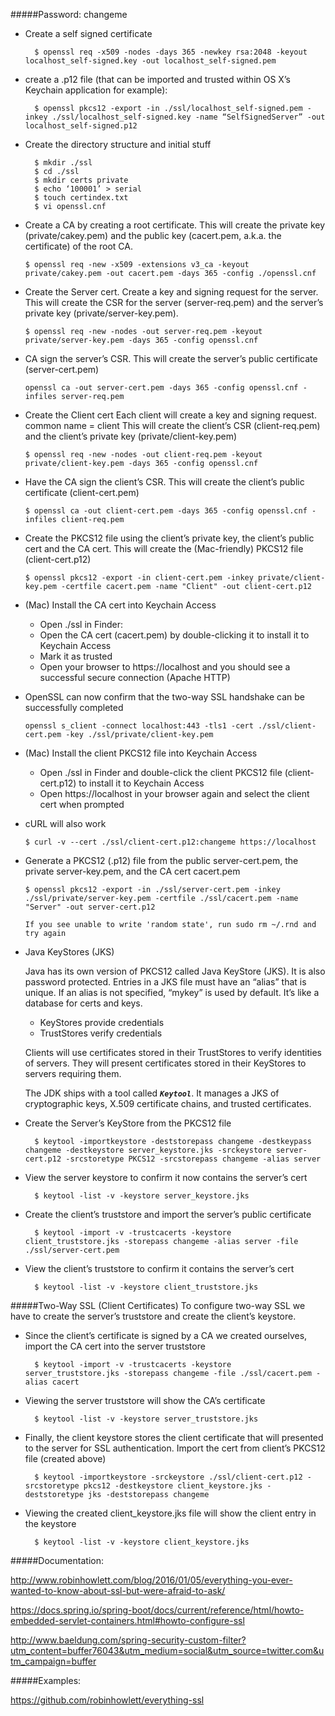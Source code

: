 #####Password: changeme

- Create a self signed certificate

        $ openssl req -x509 -nodes -days 365 -newkey rsa:2048 -keyout localhost_self-signed.key -out localhost_self-signed.pem

- create a .p12 file (that can be imported and trusted within OS X’s Keychain application for example):

        $ openssl pkcs12 -export -in ./ssl/localhost_self-signed.pem -inkey ./ssl/localhost_self-signed.key -name “SelfSignedServer” -out localhost_self-signed.p12

- Create the directory structure and initial stuff

        $ mkdir ./ssl
        $ cd ./ssl
        $ mkdir certs private
        $ echo ‘100001’ > serial
        $ touch certindex.txt
        $ vi openssl.cnf

-   Create a CA by creating a root certificate.
    This will create the private key (private/cakey.pem) and the public key (cacert.pem, a.k.a. the certificate) of the root CA.

        $ openssl req -new -x509 -extensions v3_ca -keyout private/cakey.pem -out cacert.pem -days 365 -config ./openssl.cnf

-   Create the Server cert.
    Create a key and signing request for the server. This will create the CSR for the server (server-req.pem) and the server’s private key (private/server-key.pem).

        $ openssl req -new -nodes -out server-req.pem -keyout private/server-key.pem -days 365 -config openssl.cnf

-   CA sign the server’s CSR. This will create the server’s public certificate (server-cert.pem)

        openssl ca -out server-cert.pem -days 365 -config openssl.cnf -infiles server-req.pem

-   Create the Client cert
    Each client will create a key and signing request.
    common name = client
    This will create the client’s CSR (client-req.pem) and the client’s private key (private/client-key.pem)

        $ openssl req -new -nodes -out client-req.pem -keyout private/client-key.pem -days 365 -config openssl.cnf

-   Have the CA sign the client’s CSR. This will create the client’s public certificate (client-cert.pem)

        $ openssl ca -out client-cert.pem -days 365 -config openssl.cnf -infiles client-req.pem

-   Create the PKCS12 file using the client’s private key, the client’s public cert and the CA cert. This will create the (Mac-friendly) PKCS12 file (client-cert.p12)

        $ openssl pkcs12 -export -in client-cert.pem -inkey private/client-key.pem -certfile cacert.pem -name "Client" -out client-cert.p12

-   (Mac) Install the CA cert into Keychain Access

    - Open ./ssl in Finder:
    - Open the CA cert (cacert.pem) by double-clicking it to install it to Keychain Access
    - Mark it as trusted
    - Open your browser to https://localhost and you should see a successful secure connection (Apache HTTP)


-   OpenSSL can now confirm that the two-way SSL handshake can be successfully completed

        openssl s_client -connect localhost:443 -tls1 -cert ./ssl/client-cert.pem -key ./ssl/private/client-key.pem

-   (Mac) Install the client PKCS12 file into Keychain Access

    - Open ./ssl in Finder and double-click the client PKCS12 file (client-cert.p12) to install it to Keychain Access
    - Open https://localhost in your browser again and select the client cert when prompted

-   cURL will also work

        $ curl -v --cert ./ssl/client-cert.p12:changeme https://localhost

-   Generate a PKCS12 (.p12) file from the public server-cert.pem, the private server-key.pem, and the CA cert cacert.pem

        $ openssl pkcs12 -export -in ./ssl/server-cert.pem -inkey ./ssl/private/server-key.pem -certfile ./ssl/cacert.pem -name "Server" -out server-cert.p12

        If you see unable to write 'random state', run sudo rm ~/.rnd and try again

-   Java KeyStores (JKS)

    Java has its own version of PKCS12 called Java KeyStore (JKS). It is also password protected. Entries in a JKS file must have an “alias” that is unique. If an alias is not specified, “mykey” is used by default. It’s like a database for certs and keys.

    - KeyStores provide credentials
    - TrustStores verify credentials

    Clients will use certificates stored in their TrustStores to verify identities of servers. They will present certificates stored in their KeyStores to servers requiring them.

    The JDK ships with a tool called **_`Keytool`_**. It manages a JKS of cryptographic keys, X.509 certificate chains, and trusted certificates.


- Create the Server’s KeyStore from the PKCS12 file
    
        $ keytool -importkeystore -deststorepass changeme -destkeypass changeme -destkeystore server_keystore.jks -srckeystore server-cert.p12 -srcstoretype PKCS12 -srcstorepass changeme -alias server

- View the server keystore to confirm it now contains the server’s cert

        $ keytool -list -v -keystore server_keystore.jks

- Create the client’s truststore and import the server’s public certificate

        $ keytool -import -v -trustcacerts -keystore client_truststore.jks -storepass changeme -alias server -file ./ssl/server-cert.pem

- View the client’s truststore to confirm it contains the server’s cert

        $ keytool -list -v -keystore client_truststore.jks

#####Two-Way SSL (Client Certificates)
To configure two-way SSL we have to create the server’s truststore and create the client’s keystore.

- Since the client’s certificate is signed by a CA we created ourselves, import the CA cert into the server truststore

        $ keytool -import -v -trustcacerts -keystore server_truststore.jks -storepass changeme -file ./ssl/cacert.pem -alias cacert

- Viewing the server truststore will show the CA’s certificate

        $ keytool -list -v -keystore server_truststore.jks

- Finally, the client keystore stores the client certificate that will presented to the server for SSL authentication. Import the cert from client’s PKCS12 file (created above)

        $ keytool -importkeystore -srckeystore ./ssl/client-cert.p12 -srcstoretype pkcs12 -destkeystore client_keystore.jks -deststoretype jks -deststorepass changeme

- Viewing the created client_keystore.jks file will show the client entry in the keystore

        $ keytool -list -v -keystore client_keystore.jks


#####Documentation:

   http://www.robinhowlett.com/blog/2016/01/05/everything-you-ever-wanted-to-know-about-ssl-but-were-afraid-to-ask/

   https://docs.spring.io/spring-boot/docs/current/reference/html/howto-embedded-servlet-containers.html#howto-configure-ssl

   http://www.baeldung.com/spring-security-custom-filter?utm_content=buffer76043&utm_medium=social&utm_source=twitter.com&utm_campaign=buffer

#####Examples:

   https://github.com/robinhowlett/everything-ssl